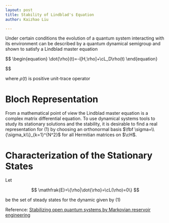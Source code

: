 ```yaml
---
layout: post
title: Stability of Lindblad's Equation
author: Kaizhao Liu

---
```




Under certain conditions the evolution of a quantum system interacting with its environment can be described by a quantum dynamical semigroup and shown to satisfy a Lindblad master equation

$$
\begin{equation}
    \dot{\rho}(t)=-i[H,\rho]+\cL_D\rho(t)
\end{equation}
 
$$

where $\rho(t)$ is positive unit-trace operator



# Bloch Representation

From a mathematical point of view the Lindblad master equation is a complex matrix differential equation.
To use dynamical systems tools to study its stationary solutions and the stability, it is desirable to find a real representation for (1)
by choosing an orthonormal basis $\fbf \sigma=\\{\sigma_k\\}_{k=1}^{N^2}$ for all Hermitian matrices on $\cH$.


# Characterization of the Stationary States

Let

$$
\mathfrak{E}=\{\rho|\dot{\rho}=\cL(\rho)=0\}
$$

be the set of steady states for the dynamic given by (1)



Reference: [Stabilizing open quantum systems by Markovian reservoir engineering
](https://journals.aps.org/pra/abstract/10.1103/PhysRevA.81.062306)